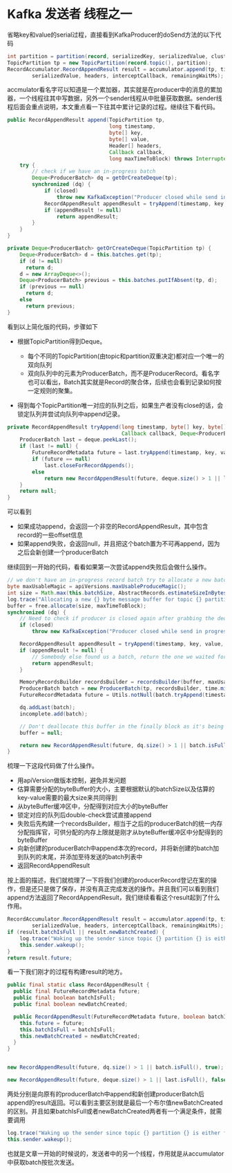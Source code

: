 # Kafka 发送者 线程之一

省略key和value的serial过程，直接看到KafkaProducer的doSend方法的以下代码

```java
int partition = partition(record, serializedKey, serializedValue, cluster);
TopicPartition tp = new TopicPartition(record.topic(), partition);
RecordAccumulator.RecordAppendResult result = accumulator.append(tp, timestamp, serializedKey,
        serializedValue, headers, interceptCallback, remainingWaitMs);
```

accmulator看名字可以知道是一个累加器，其实就是在producer中的消息的累加器，一个线程往其中写数据，另外一个sender线程从中批量获取数据。sender线程后面会重点说明，本文重点看一下往其中累计记录的过程。继续往下看代码。

```java
public RecordAppendResult append(TopicPartition tp,
                                 long timestamp,
                                 byte[] key,
                                 byte[] value,
                                 Header[] headers,
                                 Callback callback,
                                 long maxTimeToBlock) throws InterruptedException {
    try {
        // check if we have an in-progress batch
        Deque<ProducerBatch> dq = getOrCreateDeque(tp);
        synchronized (dq) {
            if (closed)
                throw new KafkaException("Producer closed while send in progress");
            RecordAppendResult appendResult = tryAppend(timestamp, key, value, headers, callback, dq);
            if (appendResult != null)
                return appendResult;
        }
    }
}

private Deque<ProducerBatch> getOrCreateDeque(TopicPartition tp) {
    Deque<ProducerBatch> d = this.batches.get(tp);
    if (d != null)
      return d;
    d = new ArrayDeque<>();
    Deque<ProducerBatch> previous = this.batches.putIfAbsent(tp, d);
    if (previous == null)
      return d;
    else
      return previous;
}


```

看到以上简化版的代码，步骤如下

- 根据TopicPartition得到Deque<ProducerBatch>。
  - 每个不同的TopicPartition(由topic和partition双重决定)都对应一个唯一的双向队列
  - 双向队列中的元素为ProducerBatch，而不是ProducerRecord。看名字也可以看出，Batch其实就是Record的聚合体，后续也会看到记录如何按一定规则的聚集。

- 得到每个TopicPartition唯一对应的队列之后，如果生产者没有close的话，会锁定队列并尝试向队列中append记录。

```java
private RecordAppendResult tryAppend(long timestamp, byte[] key, byte[] value, Header[] headers,
                                     Callback callback, Deque<ProducerBatch> deque) {
    ProducerBatch last = deque.peekLast();
    if (last != null) {
        FutureRecordMetadata future = last.tryAppend(timestamp, key, value, headers, callback, time.milliseconds());
        if (future == null)
            last.closeForRecordAppends();
        else
            return new RecordAppendResult(future, deque.size() > 1 || last.isFull(), false);
    }
    return null;
}
```

可以看到

- 如果成功append，会返回一个非空的RecordAppendResult，其中包含record的一些offset信息
- 如果append失败，会返回null，并且把这个batch置为不可再append，因为之后会新创建一个producerBatch

继续回到一开始的代码，看看如果第一次尝试append失败后会做什么操作。

```java
// we don't have an in-progress record batch try to allocate a new batch
byte maxUsableMagic = apiVersions.maxUsableProduceMagic();
int size = Math.max(this.batchSize, AbstractRecords.estimateSizeInBytesUpperBound(maxUsableMagic, compression, key, value, headers));
log.trace("Allocating a new {} byte message buffer for topic {} partition {}", size, tp.topic(), tp.partition());
buffer = free.allocate(size, maxTimeToBlock);
synchronized (dq) {
    // Need to check if producer is closed again after grabbing the dequeue lock.
    if (closed)
        throw new KafkaException("Producer closed while send in progress");

    RecordAppendResult appendResult = tryAppend(timestamp, key, value, headers, callback, dq);
    if (appendResult != null) {
        // Somebody else found us a batch, return the one we waited for! Hopefully this doesn't happen often...
        return appendResult;
    }

    MemoryRecordsBuilder recordsBuilder = recordsBuilder(buffer, maxUsableMagic);
    ProducerBatch batch = new ProducerBatch(tp, recordsBuilder, time.milliseconds());
    FutureRecordMetadata future = Utils.notNull(batch.tryAppend(timestamp, key, value, headers, callback, time.milliseconds()));

    dq.addLast(batch);
    incomplete.add(batch);

    // Don't deallocate this buffer in the finally block as it's being used in the record batch
    buffer = null;

    return new RecordAppendResult(future, dq.size() > 1 || batch.isFull(), true);
}
```

梳理一下这段代码做了什么操作。

- 用apiVersion做版本控制，避免并发问题
- 估算需要分配的byteBuffer的大小，主要根据默认的batchSize以及估算的key-value需要的最大size来共同得到
- 从byteBuffer缓冲区中，分配得到对应大小的byteBuffer
- 锁定对应的队列后double-check尝试直接append
- 失败后先构建一个recordsBuilder，相当于之后的producerBatch的统一内存分配指挥官，可供分配的内存上限就是刚才从byteBuffer缓冲区中分配得到的byteBuffer
- 向新创建的producerBatch中append本次的record，并将新创建的batch加到队列的末尾，并添加至待发送的batch列表中
- 返回RecordAppendResult

按上面的描述，我们就梳理了一下将我们创建的producerRecord登记在案的操作，但是还只是做了保存，并没有真正完成发送的操作。并且我们可以看到我们append方法返回了RecordAppendResult，我们继续看看这个result起到了什么作用。

```java
RecordAccumulator.RecordAppendResult result = accumulator.append(tp, timestamp, serializedKey,
        serializedValue, headers, interceptCallback, remainingWaitMs);
if (result.batchIsFull || result.newBatchCreated) {
    log.trace("Waking up the sender since topic {} partition {} is either full or getting a new batch", record.topic(), partition);
    this.sender.wakeup();
}
return result.future;
```

看一下我们刚才的过程有构建result的地方。

```java
public final static class RecordAppendResult {
  public final FutureRecordMetadata future;
  public final boolean batchIsFull;
  public final boolean newBatchCreated;

  public RecordAppendResult(FutureRecordMetadata future, boolean batchIsFull, boolean newBatchCreated) {
    this.future = future;
    this.batchIsFull = batchIsFull;
    this.newBatchCreated = newBatchCreated;
  }
}


new RecordAppendResult(future, dq.size() > 1 || batch.isFull(), true);

new RecordAppendResult(future, deque.size() > 1 || last.isFull(), false);
```

两处分别是向原有的producerBatch中append和新创建producerBatch后append的result返回。可以看到主要区别就是最后一个布尔值newBatchCreated的区别。并且如果batchIsFull或者newBatchCreated两者有一个满足条件，就需要调用

```java
log.trace("Waking up the sender since topic {} partition {} is either full or getting a new batch", record.topic(), partition);
this.sender.wakeup();
```

也就是文章一开始的时候说的，发送者中的另一个线程，作用就是从accumulator中获取batch按批次发送。